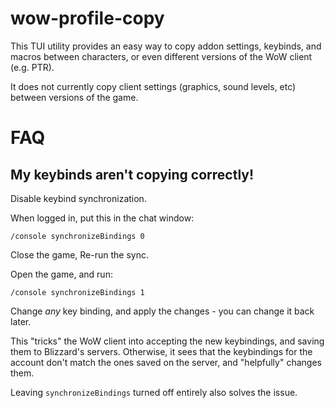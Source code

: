 # wow-profile-copy

This TUI utility provides an easy way to copy addon settings, keybinds, and macros between characters, or even different versions of the WoW client (e.g. PTR).

It does not currently copy client settings (graphics, sound levels, etc) between versions of the game.

# FAQ

## My keybinds aren't copying correctly!

Disable keybind synchronization.

When logged in, put this in the chat window:
```
/console synchronizeBindings 0
```

Close the game, Re-run the sync.

Open the game, and run:
```
/console synchronizeBindings 1
```
Change *any* key binding, and apply the changes - you can change it back later.

This "tricks" the WoW client into accepting the new keybindings, and saving them to Blizzard's servers. Otherwise, it sees that the keybindings for the account don't match the ones saved on the server, and "helpfully" changes them.

Leaving `synchronizeBindings` turned off entirely also solves the issue.